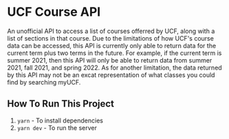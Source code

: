 # UCF Course API

An unofficial API to access a list of courses offerred by UCF, along with a list of sections in that course. Due to the limitations of how UCF's course data can be accessed, this API is currently only able to return data for the current term plus two terms in the future. For example, if the current term is summer 2021, then this API will only be able to return data from summer 2021, fall 2021, and spring 2022. As for another limitation, the data returned by this API may not be an excat representation of what classes you could find by searching myUCF.

## How To Run This Project
1. `yarn` - To install dependencies
2. `yarn dev` - To run the server
